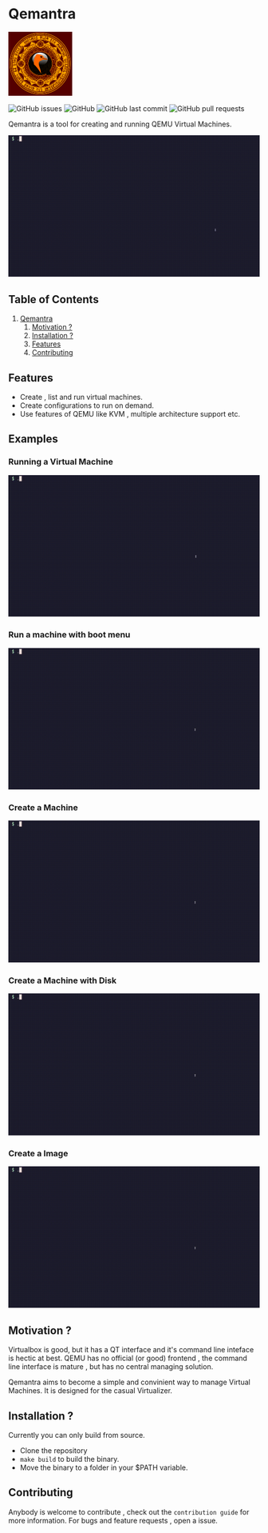 
# Qemantra
![QEMantra Icon](./assets/qemantra_icon_128.png)
<a id="orgd792ca5"></a>

![GitHub issues](https://img.shields.io/github/issues-raw/pspiagicw/qemantra?logoColor=%23ffb86c&style=for-the-badge)
![GitHub](https://img.shields.io/github/license/pspiagicw/qemantra?style=for-the-badge)
![GitHub last commit](https://img.shields.io/github/last-commit/pspiagicw/qemantra?style=for-the-badge)
![GitHub pull requests](https://img.shields.io/github/issues-pr/pspiagicw/qemantra?style=for-the-badge)


Qemantra is a tool for creating and running QEMU Virtual Machines.

![img](./assets/gifs/intro.gif)


## Table of Contents

1.  [Qemantra](#orgd792ca5)
    1.  [Motivation ?](#org7e245cb)
    2.  [Installation ?](#org1a144a1)
    3.  [Features](#org18f5296)
    4.  [Contributing](#orgfacc51e)


<a id="org18f5296"></a>

## Features

-   Create , list and run virtual machines.
-   Create configurations to run on demand.
-   Use features of QEMU like KVM , multiple architecture support etc.

## Examples
### Running a Virtual Machine
![img](./assets/gifs/run-iso.gif)


### Run a machine with boot menu
![img](./assets/gifs/run-menu.gif)


### Create a Machine
![img](./assets/gifs/create-machine-disk.gif)

### Create a Machine with Disk
![img](./assets/gifs/create-machine-no-disk.gif)

### Create a Image
![img](./assets/gifs/create-img.gif)


<a id="org7e245cb"></a>

## Motivation ?

Virtualbox is good, but it has a QT interface and it's command line inteface is hectic at best.
QEMU has no official (or good) frontend , the command line interface is mature , but has no central managing solution.

Qemantra aims to become a simple and convinient way to manage Virtual Machines. It is designed for the casual Virtualizer.


<a id="org1a144a1"></a>

## Installation ?

Currently you can only build from source.

-   Clone the repository
-   `make build` to build the binary.
-   Move the binary to a folder in your $PATH variable.


<a id="orgfacc51e"></a>

## Contributing

Anybody is welcome to contribute , check out the `contribution guide` for more information.
For bugs and feature requests , open a issue.

